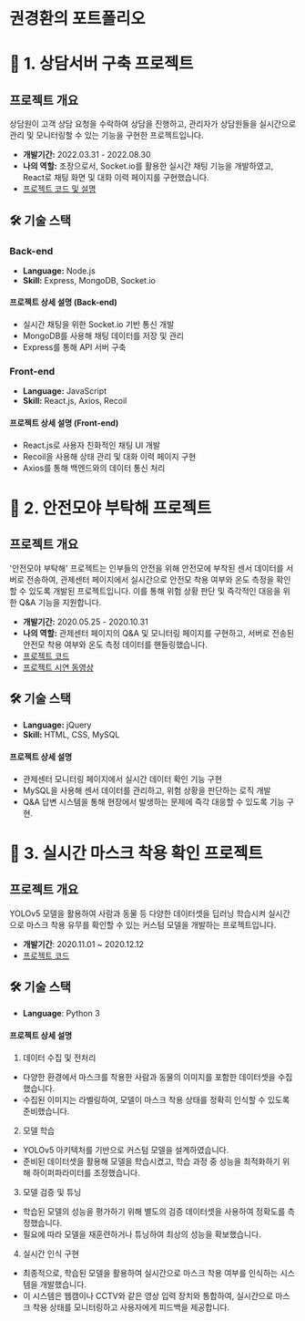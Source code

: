 # 권경환의 포트폴리오

# 📝 1. 상담서버 구축 프로젝트

## 프로젝트 개요

상담원이 고객 상담 요청을 수락하여 상담을 진행하고, 관리자가 상담원들을 실시간으로 관리 및 모니터링할 수 있는 기능을 구현한 프로젝트입니다.

- **개발기간:** 2022.03.31 - 2022.08.30
- **나의 역할:** 조장으로서, Socket.io를 활용한 실시간 채팅 기능을 개발하였고, React로 채팅 화면 및 대화 이력 페이지를 구현했습니다.
- [프로젝트 코드 및 설명](https://github.com/kwongyunghwan/agentServer)

## 🛠 기술 스택

### Back-end

- **Language:** Node.js
- **Skill:** Express, MongoDB, Socket.io

#### 프로젝트 상세 설명 (Back-end)

- 실시간 채팅을 위한 Socket.io 기반 통신 개발
- MongoDB를 사용해 채팅 데이터를 저장 및 관리
- Express를 통해 API 서버 구축

### Front-end

- **Language:** JavaScript
- **Skill:** React.js, Axios, Recoil

#### 프로젝트 상세 설명 (Front-end)

- React.js로 사용자 친화적인 채팅 UI 개발
- Recoil을 사용해 상태 관리 및 대화 이력 페이지 구현
- Axios를 통해 백엔드와의 데이터 통신 처리

# 📝 2. 안전모야 부탁해 프로젝트

## 프로젝트 개요

'안전모야 부탁해' 프로젝트는 인부들의 안전을 위해 안전모에 부착된 센서 데이터를 서버로 전송하여, 관제센터 페이지에서 실시간으로 안전모 착용 여부와 온도 측정을 확인할 수 있도록 개발된 프로젝트입니다. 이를 통해 위험 상황 판단 및 즉각적인 대응을 위한 Q&A 기능을 지원합니다.

- **개발기간:** 2020.05.25 - 2020.10.31
- **나의 역할:** 관제센터 페이지의 Q&A 및 모니터링 페이지를 구현하고, 서버로 전송된 안전모 착용 여부와 온도 측정 데이터를 핸들링했습니다.
- [프로젝트 코드](https://github.com/kwongyunghwan/link)
- [프로젝트 시연 동영상](https://youtu.be/nuSFLTX1BxY)
  
## 🛠 기술 스택

- **Language:** jQuery
- **Skill:** HTML, CSS, MySQL

#### 프로젝트 상세 설명

- 관제센터 모니터링 페이지에서 실시간 데이터 확인 기능 구현
- MySQL을 사용해 센서 데이터를 관리하고, 위험 상황을 판단하는 로직 개발
- Q&A 답변 시스템을 통해 현장에서 발생하는 문제에 즉각 대응할 수 있도록 기능 구현.

# 📝 3. 실시간 마스크 착용 확인 프로젝트

## 프로젝트 개요

YOLOv5 모델을 활용하여 사람과 동물 등 다양한 데이터셋을 딥러닝 학습시켜 실시간으로 마스크 착용 유무를 확인할 수 있는 커스텀 모델을 개발하는 프로젝트입니다.

- **개발기간**: 2020.11.01 ~ 2020.12.12
- [프로젝트 코드](https://colab.research.google.com/drive/1qtoBiMIDeLlIX9gqT-2c0GO9JZ-a-F-6?usp=sharing#scrollTo=LjWYlvVQmxL8)

## 🛠 기술 스택

- **Language**: Python 3

#### 프로젝트 상세 설명

1. 데이터 수집 및 전처리
- 다양한 환경에서 마스크를 착용한 사람과 동물의 이미지를 포함한 데이터셋을 수집했습니다.
- 수집된 이미지는 라벨링하여, 모델이 마스크 착용 상태를 정확히 인식할 수 있도록 준비했습니다.

2. 모델 학습
- YOLOv5 아키텍처를 기반으로 커스텀 모델을 설계하였습니다.
- 준비된 데이터셋을 활용해 모델을 학습시켰고, 학습 과정 중 성능을 최적화하기 위해 하이퍼파라미터를 조정했습니다.

3. 모델 검증 및 튜닝
- 학습된 모델의 성능을 평가하기 위해 별도의 검증 데이터셋을 사용하여 정확도를 측정했습니다.
- 필요에 따라 모델을 재훈련하거나 튜닝하여 최상의 성능을 확보했습니다.

4. 실시간 인식 구현
- 최종적으로, 학습된 모델을 활용하여 실시간으로 마스크 착용 여부를 인식하는 시스템을 개발했습니다.
- 이 시스템은 웹캠이나 CCTV와 같은 영상 입력 장치와 통합하여, 실시간으로 마스크 착용 상태를 모니터링하고 사용자에게 피드백을 제공합니다.
